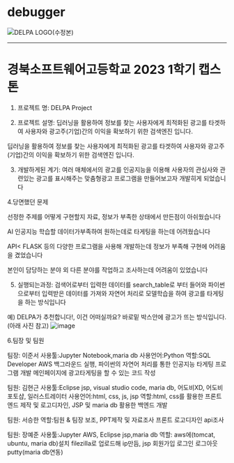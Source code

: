 # debugger

![DELPA LOGO(수정본)](https://github.com/usernamekhs/debugger/assets/118595012/fce93d08-f5a5-4365-9e0f-dd51d5e6b7c4)

<hr>
<h1>경북소프트웨어고등학교 2023 1학기 캡스톤</h1>

1. 프로젝트 명: DELPA Project

2. 프로젝트 설명: 딥러닝을 활용하여 정보를 찾는 사용자에게 최적화된 광고를 타겟하여 
사용자와 광고주(기업)간의 이익을 확보하기 위한 검색엔진 입니다. 

딥러닝을 활용하여 정보를 찾는 사용자에게 최적화된 광고를 타겟하여
사용자와 광고주(기업)간의 이익을 확보하기 위한 검색엔진 입니다.

3. 개발하게된 계기: 여러 매체에서의 광고를 인공지능을 이용해 
사용자의 관심사와 관련있는 광고를 표시해주는 맞춤형광고
프로그램을 만들어보고자 개발히게 되었습니다

4.당면했던 문제

선정한 주제를 어떻게 구현할지 자료, 정보가 부족한 상태에서 만든점이 아쉬웠습니다

AI 인공지능 학습할 데이터가부족하여 원하는데로 타게팅을 하는데 어려웠습니다

API< FLASK 등의 다양한 프로그램을 사용해 개발하는데 정보가 부족해 구현에 어려움을 겼었습니다

본인이 담당하는 분야 외 다른 분야를 작업하고 조사하는데 어려움이 있었습니다

5. 실행되는과정: 검색어로부터 입력한 데이터를 search_table로 부터 들어와 파이썬으로부터 
입력받은 데이터를 가져와 자연어 처리로 모델학습을 하여 
광고를 타게팅을 하는 방식입니다

예) DELPA가 추천합니다!, 이건 어떠실까요? 바로밑 박스안에 광고가 뜨는 방식입니다.
(아래 사진 참고)
![image](https://github.com/usernamekhs/debugger/assets/118595012/e4e5ed99-6f4b-4e22-8d86-d2435c31e14e)


6.팀장 및 팀원
  
팀장: 이준서
사용툴:Jupyter Notebook,maria db
사용언어:Python
역할:SQL Developer AWS 백그라운드 실행, 파이썬의 자연어 처리를 통한 인공지능 타게팅 프로그램 개발
메인페이지에 광고타게팅을 할 수 있는 코드 작성
  
팀원: 김현근
사용툴:Eclipse jsp, visual studio code, maria db, 어도비XD, 어도비 포토샵, 일러스트레이터
사용언어:html, css, js, jsp
역할:html, css를 활용한 프론트엔드 제작 및 로고디자인, JSP 및 maria db 활용한 백엔드 개발

팀원: 서승한
역할:팀원 & 팀장 보조, PPT제작 및 자료조사 프론트 로고디자인 api조사
   
팀원: 장예준
사용툴:Jupyter AWS, Eclipse jsp,maria db
역할: aws에(tomcat, ubuntu, maria db)설치 filezilla로 업로드해 
ip만듬, jsp 회원가입 로그인 로그아웃 putty(maria db연동)
